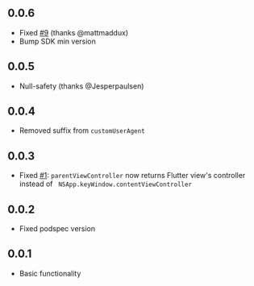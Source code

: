 ## 0.0.6
* Fixed [#9](https://github.com/vanelizarov/flutter_macos_webview/issues/9) (thanks @mattmaddux)
* Bump SDK min version

## 0.0.5
* Null-safety (thanks @Jesperpaulsen)

## 0.0.4
* Removed suffix from `customUserAgent`

## 0.0.3
* Fixed [#1](https://github.com/vanelizarov/flutter_macos_webview/issues/1): `parentViewController` now returns Flutter view's controller instead of `
NSApp.keyWindow.contentViewController`

## 0.0.2
* Fixed podspec version

## 0.0.1

* Basic functionality
